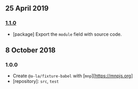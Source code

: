 ## 25 April 2019

### [1.1.0](https://github.com/a-la/fixture-babel/compare/v1.0.0...v1.1.0)

- [package] Export the `module` field with source code.

## 8 October 2018

### 1.0.0

- Create `@a-la/fixture-babel` with [`mnp`][https://mnpjs.org]
- [repository]: `src`, `test`
